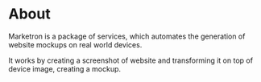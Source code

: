 # About
Marketron is a package of services, which automates the generation of website mockups on real world devices.

It works by creating a screenshot of website and transforming it on top of device image, creating a mockup.
